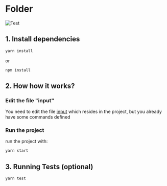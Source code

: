 # Folder

![Test](https://github.com/kelvin/folder/actions/workflows/test.yml/badge.svg)

## 1. Install dependencies

```sh
yarn install
```

or

```sh
npm install
```

## 2. How how it works?

### Edit the file "input"

You need to edit the file [input](https://github.com/kelvinfloresta/folder/blob/main/input) which resides in the project, but you already have some commands defined

### Run the project

run the project with:

```sh
yarn start
```

## 3. Running Tests (optional)

```sh
yarn test
```
